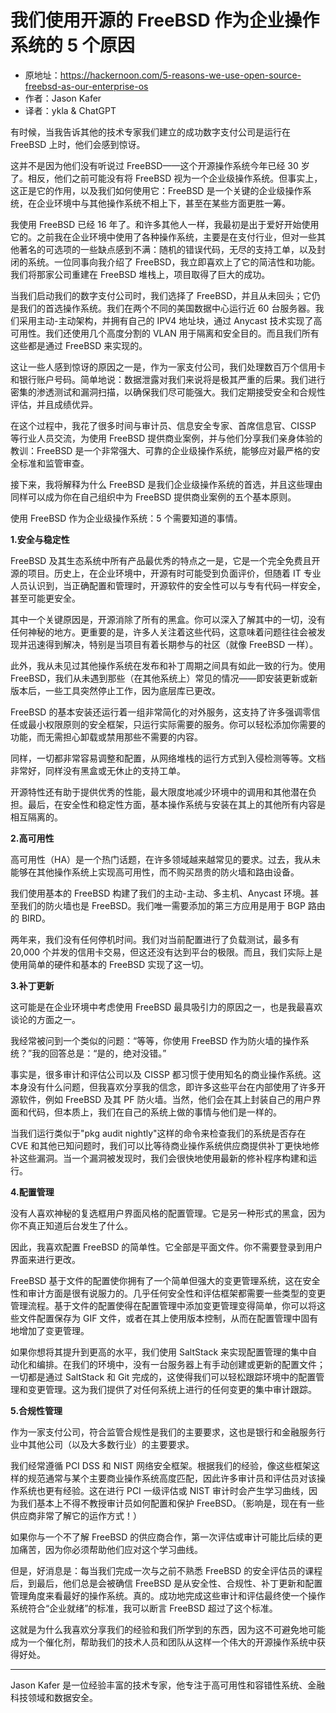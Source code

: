 # 我们使用开源的 FreeBSD 作为企业操作系统的 5 个原因

- 原地址：<https://hackernoon.com/5-reasons-we-use-open-source-freebsd-as-our-enterprise-os>
- 作者：Jason Kafer
- 译者：ykla & ChatGPT

有时候，当我告诉其他的技术专家我们建立的成功数字支付公司是运行在 FreeBSD 上时，他们会感到惊讶。

这并不是因为他们没有听说过 FreeBSD——这个开源操作系统今年已经 30 岁了。相反，他们之前可能没有将 FreeBSD 视为一个企业级操作系统。但事实上，这正是它的作用，以及我们如何使用它：FreeBSD 是一个关键的企业级操作系统，在企业环境中与其他操作系统不相上下，甚至在某些方面更胜一筹。

我使用 FreeBSD 已经 16 年了。和许多其他人一样，我最初是出于爱好开始使用它的。之前我在企业环境中使用了各种操作系统，主要是在支付行业，但对一些其他著名的可选项的一些缺点感到不满：随机的错误代码，无尽的支持工单，以及封闭的系统。一位同事向我介绍了 FreeBSD，我立即喜欢上了它的简洁性和功能。我们将那家公司重建在 FreeBSD 堆栈上，项目取得了巨大的成功。

当我们启动我们的数字支付公司时，我们选择了 FreeBSD，并且从未回头；它仍是我们的首选操作系统。我们在两个不同的美国数据中心运行近 60 台服务器。我们采用主动-主动架构，并拥有自己的 IPV4 地址块，通过 Anycast 技术实现了高可用性。我们还使用几个高度分割的 VLAN 用于隔离和安全目的。而且我们所有这些都是通过 FreeBSD 来实现的。

这让一些人感到惊讶的原因之一是，作为一家支付公司，我们处理数百万个信用卡和银行账户号码。简单地说：数据泄露对我们来说将是极其严重的后果。我们进行密集的渗透测试和漏洞扫描，以确保我们尽可能强大。我们定期接受安全和合规性评估，并且成绩优异。

在这个过程中，我花了很多时间与审计员、信息安全专家、首席信息官、CISSP 等行业人员交流，为使用 FreeBSD 提供商业案例，并与他们分享我们亲身体验的教训：FreeBSD 是一个非常强大、可靠的企业级操作系统，能够应对最严格的安全标准和监管审查。

接下来，我将解释为什么 FreeBSD 是我们企业级操作系统的首选，并且这些理由同样可以成为你在自己组织中为 FreeBSD 提供商业案例的五个基本原则。

使用 FreeBSD 作为企业级操作系统：5 个需要知道的事情。

**1.安全与稳定性**

FreeBSD 及其生态系统中所有产品最优秀的特点之一是，它是一个完全免费且开源的项目。历史上，在企业环境中，开源有时可能受到负面评价，但随着 IT 专业人员认识到，当正确配置和管理时，开源软件的安全性可以与专有代码一样安全，甚至可能更安全。

其中一个关键原因是，开源消除了所有的黑盒。你可以深入了解其中的一切，没有任何神秘的地方。更重要的是，许多人关注着这些代码，这意味着问题往往会被发现并迅速得到解决，特别是当项目有着长期参与的社区（就像 FreeBSD 一样）。

此外，我从未见过其他操作系统在发布和补丁周期之间具有如此一致的行为。使用 FreeBSD，我们从未遇到那些（在其他系统上）常见的情况——即安装更新或新版本后，一些工具突然停止工作，因为底层库已更改。

FreeBSD 的基本安装还运行着一组非常简化的对外服务，这支持了许多强调零信任或最小权限原则的安全框架，只运行实际需要的服务。你可以轻松添加你需要的功能，而无需担心卸载或禁用那些不需要的内容。

同样，一切都非常容易调整和配置，从网络堆栈的运行方式到入侵检测等等。文档非常好，同样没有黑盒或无休止的支持工单。

开源特性还有助于提供优秀的性能，最大限度地减少环境中的调用和其他潜在负担。最后，在安全性和稳定性方面，基本操作系统与安装在其上的其他所有内容是相互隔离的。

**2.高可用性**

高可用性（HA）是一个热门话题，在许多领域越来越常见的要求。过去，我从未能够在其他操作系统上实现高可用性，而不购买昂贵的防火墙和路由设备。

我们使用基本的 FreeBSD 构建了我们的主动-主动、多主机、Anycast 环境。甚至我们的防火墙也是 FreeBSD。我们唯一需要添加的第三方应用是用于 BGP 路由的 BIRD。

两年来，我们没有任何停机时间。我们对当前配置进行了负载测试，最多有 20,000 个并发的信用卡交易，但这还没有达到平台的极限。而且，我们实际上是使用简单的硬件和基本的 FreeBSD 实现了这一切。

**3.补丁更新**

这可能是在企业环境中考虑使用 FreeBSD 最具吸引力的原因之一，也是我最喜欢谈论的方面之一。

我经常被问到一个类似的问题：“等等，你使用 FreeBSD 作为防火墙的操作系统？”我的回答总是：“是的，绝对没错。”

事实是，很多审计和评估公司以及 CISSP 都习惯于使用知名的商业操作系统。这本身没有什么问题，但我喜欢分享我的信念，即许多这些平台在内部使用了许多开源软件，例如 FreeBSD 及其 PF 防火墙。当然，他们会在其上封装自己的用户界面和代码，但本质上，我们在自己的系统上做的事情与他们是一样的。

当我们运行类似于"pkg audit nightly"这样的命令来检查我们的系统是否存在 CVE 和其他已知问题时，我们可以比等待商业操作系统供应商提供补丁更快地修补这些漏洞。当一个漏洞被发现时，我们会很快地使用最新的修补程序构建和运行。

**4.配置管理**

没有人喜欢神秘的复选框用户界面风格的配置管理。它是另一种形式的黑盒，因为你不真正知道后台发生了什么。

因此，我喜欢配置 FreeBSD 的简单性。它全部是平面文件。你不需要登录到用户界面来进行更改。

FreeBSD 基于文件的配置使你拥有了一个简单但强大的变更管理系统，这在安全性和审计方面是很有说服力的。几乎任何安全性和评估框架都需要一些类型的变更管理流程。基于文件的配置使得在配置管理中添加变更管理变得简单，你可以将这些文件配置保存为 GIF 文件，或者在其上使用版本控制，从而在配置管理中固有地增加了变更管理。

如果你想将其提升到更高的水平，我们使用 SaltStack 来实现配置管理的集中自动化和编排。在我们的环境中，没有一台服务器上有手动创建或更新的配置文件；一切都是通过 SaltStack 和 Git 完成的，这使得我们可以轻松跟踪环境中的配置管理和变更管理。这为我们提供了对任何系统上进行的任何变更的集中审计跟踪。

**5.合规性管理**

作为一家支付公司，符合监管合规性是我们的主要要求，这也是银行和金融服务行业中其他公司（以及大多数行业）的主要要求。

我们经常遵循 PCI DSS 和 NIST 网络安全框架。根据我们的经验，像这些框架这样的规范通常与某个主要商业操作系统高度匹配，因此许多审计员和评估员对该操作系统也更有经验。这在进行 PCI 一级评估或 NIST 审计时会产生学习曲线，因为我们基本上不得不教授审计员如何配置和保护 FreeBSD。（影响是，现在有一些供应商非常了解它的运作方式！）

如果你与一个不了解 FreeBSD 的供应商合作，第一次评估或审计可能比后续的更加痛苦，因为你必须帮助他们应对这个学习曲线。

但是，好消息是：每当我们完成一次与之前不熟悉 FreeBSD 的安全评估员的课程后，到最后，他们总是会被确信 FreeBSD 是从安全性、合规性、补丁更新和配置管理角度来看最好的操作系统。真的。成功地完成这些审计和评估最终使一个操作系统符合“企业就绪”的标准，我可以断言 FreeBSD 超过了这个标准。

这就是为什么我喜欢分享我们的经验和我们所学到的东西，因为这不可避免地可能成为一个催化剂，帮助我们的技术人员和团队从这样一个伟大的开源操作系统中获得好处。

---

Jason Kafer 是一位经验丰富的技术专家，他专注于高可用性和容错性系统、金融科技领域和数据安全。
